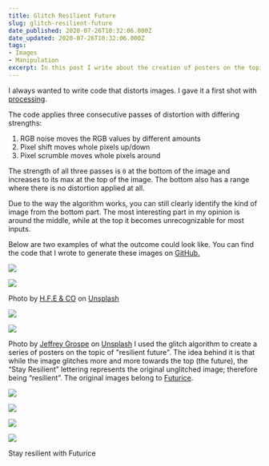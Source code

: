 ```yaml
---
title: Glitch Resilient Future
slug: glitch-resilient-future
date_published: 2020-07-26T10:32:06.000Z
date_updated: 2020-07-26T10:32:06.000Z
tags:
- Images
- Manipulation
excerpt: In this post I write about the creation of posters on the topic "resilient future". For that, I created a glitching algorithm in processing.
---
```


I always wanted to write code that distorts images. I gave it a first shot with [processing](https://processing.org/).

The code applies three consecutive passes of distortion with differing strengths:

1. RGB noise moves the RGB values by different amounts
2. Pixel shift moves whole pixels up/down
3. Pixel scrumble moves whole pixels around

The strength of all three passes is `0` at the bottom of the image and increases to its max at the top of the image. The bottom also has a range where there is no distortion applied at all.

Due to the way the algorithm works, you can still clearly identify the kind of image from the bottom part. The most interesting part in my opinion is around the middle, while at the top it becomes unrecognizable for most inputs.

Below are two examples of what the outcome could look like. You can find the code that I wrote to generate these images on [GitHub](https://github.com/schemar/generative/tree/master/processing/glitch)[.](GitHub)

![](/images/giltch_1.jpg)

![](/images/glitch_glitch_1.jpg_run_5-1.png)

Photo by [H.F.E & CO](https://unsplash.com/@happyfaceemoji?utm_source=unsplash&amp;utm_medium=referral&amp;utm_content=creditCopyText) on [Unsplash](https://unsplash.com/?utm_source=unsplash&amp;utm_medium=referral&amp;utm_content=creditCopyText)

![](/images/glitch_2.jpg)

![](/images/glitch_glitch_2.jpg_run_1.png)

Photo by [Jeffrey Grospe](https://unsplash.com/@jgrospe?utm_source=unsplash&amp;utm_medium=referral&amp;utm_content=creditCopyText) on [Unsplash](https://unsplash.com/?utm_source=unsplash&amp;utm_medium=referral&amp;utm_content=creditCopyText)
I used the glitch algorithm to create a series of posters on the topic of "resilient future". The idea behind it is that while the image glitches more and more towards the top (the future), the “Stay Resilient” lettering represents the original unglitched image; therefore being “resilient”. The original images belong to [Futurice](https://futurice.com/).

![](/images/resilient_3.jpg)

![](/images/resilient_5.jpg)

![](/images/resilient_6.jpg)

![](/images/resilient_8.jpg)

Stay resilient with Futurice
